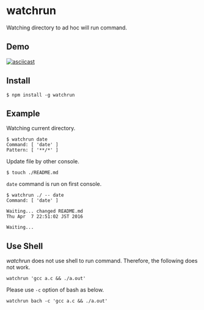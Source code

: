 # watchrun

Watching directory to ad hoc will run command.

## Demo

[![asciicast](https://asciinema.org/a/4QfKEro8sp4CaX5q4LkBJoExN.svg)](https://asciinema.org/a/4QfKEro8sp4CaX5q4LkBJoExN)

## Install

```console
$ npm install -g watchrun
```

## Example

Watching current directory.

```console
$ watchrun date
Command: [ 'date' ]
Pattern: [ '**/*' ]
```

Update file by other console.

```console
$ touch ./README.md
```

`date` command is run on first console. 

```console
$ watchrun ./ -- date
Command: [ 'date' ]

Waiting... changed README.md
Thu Apr  7 22:51:02 JST 2016

Waiting...
```

## Use Shell

*watchrun* does not use shell to run command.
Therefore, the following does not work.

```
watchrun 'gcc a.c && ./a.out'
```

Please use `-c` option of bash as below.

```
watchrun bach -c 'gcc a.c && ./a.out'
```
